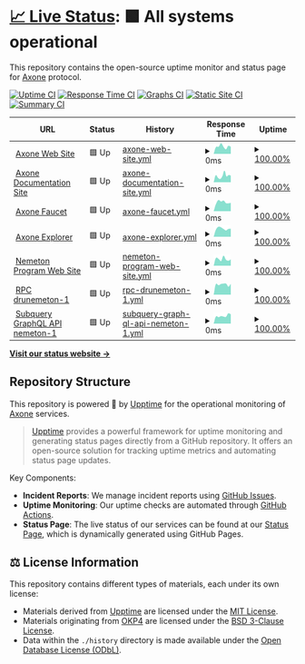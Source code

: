 # [📈 Live Status](https://status.axone.xyz): <!--live status--> **🟩 All systems operational**

This repository contains the open-source uptime monitor and status page for [Axone](https://axone.xyz) protocol.

[![Uptime CI](https://github.com/axone-protocol/status/workflows/Uptime%20CI/badge.svg)](https://github.com/axone-protocol/status/actions?query=workflow%3A%22Uptime+CI%22)
[![Response Time CI](https://github.com/axone-protocol/status/workflows/Response%20Time%20CI/badge.svg)](https://github.com/axone-protocol/status/actions?query=workflow%3A%22Response+Time+CI%22)
[![Graphs CI](https://github.com/axone-protocol/status/workflows/Graphs%20CI/badge.svg)](https://github.com/axone-protocol/status/actions?query=workflow%3A%22Graphs+CI%22)
[![Static Site CI](https://github.com/axone-protocol/status/workflows/Static%20Site%20CI/badge.svg)](https://github.com/axone-protocol/status/actions?query=workflow%3A%22Static+Site+CI%22)
[![Summary CI](https://github.com/axone-protocol/status/workflows/Summary%20CI/badge.svg)](https://github.com/axone-protocol/status/actions?query=workflow%3A%22Summary+CI%22)

<!--start: status pages-->
<!-- This summary is generated by Upptime (https://github.com/upptime/upptime) -->
<!-- Do not edit this manually, your changes will be overwritten -->
<!-- prettier-ignore -->
| URL | Status | History | Response Time | Uptime |
| --- | ------ | ------- | ------------- | ------ |
| <img alt="" src="https://icons.duckduckgo.com/ip3/axone.xyz.ico" height="13"> [Axone Web Site](https://axone.xyz) | 🟩 Up | [axone-web-site.yml](https://github.com/axone-protocol/status/commits/HEAD/history/axone-web-site.yml) | <details><summary><img alt="Response time graph" src="./graphs/axone-web-site/response-time-week.png" height="20"> 0ms</summary><br><a href="https://status.axone.xyz/history/axone-web-site"><img alt="Response time 0" src="https://img.shields.io/endpoint?url=https%3A%2F%2Fraw.githubusercontent.com%2Faxone-protocol%2Fstatus%2FHEAD%2Fapi%2Faxone-web-site%2Fresponse-time.json"></a><br><a href="https://status.axone.xyz/history/axone-web-site"><img alt="24-hour response time 0" src="https://img.shields.io/endpoint?url=https%3A%2F%2Fraw.githubusercontent.com%2Faxone-protocol%2Fstatus%2FHEAD%2Fapi%2Faxone-web-site%2Fresponse-time-day.json"></a><br><a href="https://status.axone.xyz/history/axone-web-site"><img alt="7-day response time 0" src="https://img.shields.io/endpoint?url=https%3A%2F%2Fraw.githubusercontent.com%2Faxone-protocol%2Fstatus%2FHEAD%2Fapi%2Faxone-web-site%2Fresponse-time-week.json"></a><br><a href="https://status.axone.xyz/history/axone-web-site"><img alt="30-day response time 0" src="https://img.shields.io/endpoint?url=https%3A%2F%2Fraw.githubusercontent.com%2Faxone-protocol%2Fstatus%2FHEAD%2Fapi%2Faxone-web-site%2Fresponse-time-month.json"></a><br><a href="https://status.axone.xyz/history/axone-web-site"><img alt="1-year response time 0" src="https://img.shields.io/endpoint?url=https%3A%2F%2Fraw.githubusercontent.com%2Faxone-protocol%2Fstatus%2FHEAD%2Fapi%2Faxone-web-site%2Fresponse-time-year.json"></a></details> | <details><summary><a href="https://status.axone.xyz/history/axone-web-site">100.00%</a></summary><a href="https://status.axone.xyz/history/axone-web-site"><img alt="All-time uptime 100.00%" src="https://img.shields.io/endpoint?url=https%3A%2F%2Fraw.githubusercontent.com%2Faxone-protocol%2Fstatus%2FHEAD%2Fapi%2Faxone-web-site%2Fuptime.json"></a><br><a href="https://status.axone.xyz/history/axone-web-site"><img alt="24-hour uptime 100.00%" src="https://img.shields.io/endpoint?url=https%3A%2F%2Fraw.githubusercontent.com%2Faxone-protocol%2Fstatus%2FHEAD%2Fapi%2Faxone-web-site%2Fuptime-day.json"></a><br><a href="https://status.axone.xyz/history/axone-web-site"><img alt="7-day uptime 100.00%" src="https://img.shields.io/endpoint?url=https%3A%2F%2Fraw.githubusercontent.com%2Faxone-protocol%2Fstatus%2FHEAD%2Fapi%2Faxone-web-site%2Fuptime-week.json"></a><br><a href="https://status.axone.xyz/history/axone-web-site"><img alt="30-day uptime 100.00%" src="https://img.shields.io/endpoint?url=https%3A%2F%2Fraw.githubusercontent.com%2Faxone-protocol%2Fstatus%2FHEAD%2Fapi%2Faxone-web-site%2Fuptime-month.json"></a><br><a href="https://status.axone.xyz/history/axone-web-site"><img alt="1-year uptime 100.00%" src="https://img.shields.io/endpoint?url=https%3A%2F%2Fraw.githubusercontent.com%2Faxone-protocol%2Fstatus%2FHEAD%2Fapi%2Faxone-web-site%2Fuptime-year.json"></a></details>
| <img alt="" src="https://icons.duckduckgo.com/ip3/docs.axone.xyz.ico" height="13"> [Axone Documentation Site](https://docs.axone.xyz) | 🟩 Up | [axone-documentation-site.yml](https://github.com/axone-protocol/status/commits/HEAD/history/axone-documentation-site.yml) | <details><summary><img alt="Response time graph" src="./graphs/axone-documentation-site/response-time-week.png" height="20"> 0ms</summary><br><a href="https://status.axone.xyz/history/axone-documentation-site"><img alt="Response time 0" src="https://img.shields.io/endpoint?url=https%3A%2F%2Fraw.githubusercontent.com%2Faxone-protocol%2Fstatus%2FHEAD%2Fapi%2Faxone-documentation-site%2Fresponse-time.json"></a><br><a href="https://status.axone.xyz/history/axone-documentation-site"><img alt="24-hour response time 0" src="https://img.shields.io/endpoint?url=https%3A%2F%2Fraw.githubusercontent.com%2Faxone-protocol%2Fstatus%2FHEAD%2Fapi%2Faxone-documentation-site%2Fresponse-time-day.json"></a><br><a href="https://status.axone.xyz/history/axone-documentation-site"><img alt="7-day response time 0" src="https://img.shields.io/endpoint?url=https%3A%2F%2Fraw.githubusercontent.com%2Faxone-protocol%2Fstatus%2FHEAD%2Fapi%2Faxone-documentation-site%2Fresponse-time-week.json"></a><br><a href="https://status.axone.xyz/history/axone-documentation-site"><img alt="30-day response time 0" src="https://img.shields.io/endpoint?url=https%3A%2F%2Fraw.githubusercontent.com%2Faxone-protocol%2Fstatus%2FHEAD%2Fapi%2Faxone-documentation-site%2Fresponse-time-month.json"></a><br><a href="https://status.axone.xyz/history/axone-documentation-site"><img alt="1-year response time 0" src="https://img.shields.io/endpoint?url=https%3A%2F%2Fraw.githubusercontent.com%2Faxone-protocol%2Fstatus%2FHEAD%2Fapi%2Faxone-documentation-site%2Fresponse-time-year.json"></a></details> | <details><summary><a href="https://status.axone.xyz/history/axone-documentation-site">100.00%</a></summary><a href="https://status.axone.xyz/history/axone-documentation-site"><img alt="All-time uptime 100.00%" src="https://img.shields.io/endpoint?url=https%3A%2F%2Fraw.githubusercontent.com%2Faxone-protocol%2Fstatus%2FHEAD%2Fapi%2Faxone-documentation-site%2Fuptime.json"></a><br><a href="https://status.axone.xyz/history/axone-documentation-site"><img alt="24-hour uptime 100.00%" src="https://img.shields.io/endpoint?url=https%3A%2F%2Fraw.githubusercontent.com%2Faxone-protocol%2Fstatus%2FHEAD%2Fapi%2Faxone-documentation-site%2Fuptime-day.json"></a><br><a href="https://status.axone.xyz/history/axone-documentation-site"><img alt="7-day uptime 100.00%" src="https://img.shields.io/endpoint?url=https%3A%2F%2Fraw.githubusercontent.com%2Faxone-protocol%2Fstatus%2FHEAD%2Fapi%2Faxone-documentation-site%2Fuptime-week.json"></a><br><a href="https://status.axone.xyz/history/axone-documentation-site"><img alt="30-day uptime 100.00%" src="https://img.shields.io/endpoint?url=https%3A%2F%2Fraw.githubusercontent.com%2Faxone-protocol%2Fstatus%2FHEAD%2Fapi%2Faxone-documentation-site%2Fuptime-month.json"></a><br><a href="https://status.axone.xyz/history/axone-documentation-site"><img alt="1-year uptime 100.00%" src="https://img.shields.io/endpoint?url=https%3A%2F%2Fraw.githubusercontent.com%2Faxone-protocol%2Fstatus%2FHEAD%2Fapi%2Faxone-documentation-site%2Fuptime-year.json"></a></details>
| <img alt="" src="https://icons.duckduckgo.com/ip3/faucet.okp4.network.ico" height="13"> [Axone Faucet](https://faucet.okp4.network) | 🟩 Up | [axone-faucet.yml](https://github.com/axone-protocol/status/commits/HEAD/history/axone-faucet.yml) | <details><summary><img alt="Response time graph" src="./graphs/axone-faucet/response-time-week.png" height="20"> 0ms</summary><br><a href="https://status.axone.xyz/history/axone-faucet"><img alt="Response time 0" src="https://img.shields.io/endpoint?url=https%3A%2F%2Fraw.githubusercontent.com%2Faxone-protocol%2Fstatus%2FHEAD%2Fapi%2Faxone-faucet%2Fresponse-time.json"></a><br><a href="https://status.axone.xyz/history/axone-faucet"><img alt="24-hour response time 0" src="https://img.shields.io/endpoint?url=https%3A%2F%2Fraw.githubusercontent.com%2Faxone-protocol%2Fstatus%2FHEAD%2Fapi%2Faxone-faucet%2Fresponse-time-day.json"></a><br><a href="https://status.axone.xyz/history/axone-faucet"><img alt="7-day response time 0" src="https://img.shields.io/endpoint?url=https%3A%2F%2Fraw.githubusercontent.com%2Faxone-protocol%2Fstatus%2FHEAD%2Fapi%2Faxone-faucet%2Fresponse-time-week.json"></a><br><a href="https://status.axone.xyz/history/axone-faucet"><img alt="30-day response time 0" src="https://img.shields.io/endpoint?url=https%3A%2F%2Fraw.githubusercontent.com%2Faxone-protocol%2Fstatus%2FHEAD%2Fapi%2Faxone-faucet%2Fresponse-time-month.json"></a><br><a href="https://status.axone.xyz/history/axone-faucet"><img alt="1-year response time 0" src="https://img.shields.io/endpoint?url=https%3A%2F%2Fraw.githubusercontent.com%2Faxone-protocol%2Fstatus%2FHEAD%2Fapi%2Faxone-faucet%2Fresponse-time-year.json"></a></details> | <details><summary><a href="https://status.axone.xyz/history/axone-faucet">100.00%</a></summary><a href="https://status.axone.xyz/history/axone-faucet"><img alt="All-time uptime 100.00%" src="https://img.shields.io/endpoint?url=https%3A%2F%2Fraw.githubusercontent.com%2Faxone-protocol%2Fstatus%2FHEAD%2Fapi%2Faxone-faucet%2Fuptime.json"></a><br><a href="https://status.axone.xyz/history/axone-faucet"><img alt="24-hour uptime 100.00%" src="https://img.shields.io/endpoint?url=https%3A%2F%2Fraw.githubusercontent.com%2Faxone-protocol%2Fstatus%2FHEAD%2Fapi%2Faxone-faucet%2Fuptime-day.json"></a><br><a href="https://status.axone.xyz/history/axone-faucet"><img alt="7-day uptime 100.00%" src="https://img.shields.io/endpoint?url=https%3A%2F%2Fraw.githubusercontent.com%2Faxone-protocol%2Fstatus%2FHEAD%2Fapi%2Faxone-faucet%2Fuptime-week.json"></a><br><a href="https://status.axone.xyz/history/axone-faucet"><img alt="30-day uptime 100.00%" src="https://img.shields.io/endpoint?url=https%3A%2F%2Fraw.githubusercontent.com%2Faxone-protocol%2Fstatus%2FHEAD%2Fapi%2Faxone-faucet%2Fuptime-month.json"></a><br><a href="https://status.axone.xyz/history/axone-faucet"><img alt="1-year uptime 100.00%" src="https://img.shields.io/endpoint?url=https%3A%2F%2Fraw.githubusercontent.com%2Faxone-protocol%2Fstatus%2FHEAD%2Fapi%2Faxone-faucet%2Fuptime-year.json"></a></details>
| <img alt="" src="https://icons.duckduckgo.com/ip3/explore.okp4.network.ico" height="13"> [Axone Explorer](https://explore.okp4.network) | 🟩 Up | [axone-explorer.yml](https://github.com/axone-protocol/status/commits/HEAD/history/axone-explorer.yml) | <details><summary><img alt="Response time graph" src="./graphs/axone-explorer/response-time-week.png" height="20"> 0ms</summary><br><a href="https://status.axone.xyz/history/axone-explorer"><img alt="Response time 0" src="https://img.shields.io/endpoint?url=https%3A%2F%2Fraw.githubusercontent.com%2Faxone-protocol%2Fstatus%2FHEAD%2Fapi%2Faxone-explorer%2Fresponse-time.json"></a><br><a href="https://status.axone.xyz/history/axone-explorer"><img alt="24-hour response time 0" src="https://img.shields.io/endpoint?url=https%3A%2F%2Fraw.githubusercontent.com%2Faxone-protocol%2Fstatus%2FHEAD%2Fapi%2Faxone-explorer%2Fresponse-time-day.json"></a><br><a href="https://status.axone.xyz/history/axone-explorer"><img alt="7-day response time 0" src="https://img.shields.io/endpoint?url=https%3A%2F%2Fraw.githubusercontent.com%2Faxone-protocol%2Fstatus%2FHEAD%2Fapi%2Faxone-explorer%2Fresponse-time-week.json"></a><br><a href="https://status.axone.xyz/history/axone-explorer"><img alt="30-day response time 0" src="https://img.shields.io/endpoint?url=https%3A%2F%2Fraw.githubusercontent.com%2Faxone-protocol%2Fstatus%2FHEAD%2Fapi%2Faxone-explorer%2Fresponse-time-month.json"></a><br><a href="https://status.axone.xyz/history/axone-explorer"><img alt="1-year response time 0" src="https://img.shields.io/endpoint?url=https%3A%2F%2Fraw.githubusercontent.com%2Faxone-protocol%2Fstatus%2FHEAD%2Fapi%2Faxone-explorer%2Fresponse-time-year.json"></a></details> | <details><summary><a href="https://status.axone.xyz/history/axone-explorer">100.00%</a></summary><a href="https://status.axone.xyz/history/axone-explorer"><img alt="All-time uptime 100.00%" src="https://img.shields.io/endpoint?url=https%3A%2F%2Fraw.githubusercontent.com%2Faxone-protocol%2Fstatus%2FHEAD%2Fapi%2Faxone-explorer%2Fuptime.json"></a><br><a href="https://status.axone.xyz/history/axone-explorer"><img alt="24-hour uptime 100.00%" src="https://img.shields.io/endpoint?url=https%3A%2F%2Fraw.githubusercontent.com%2Faxone-protocol%2Fstatus%2FHEAD%2Fapi%2Faxone-explorer%2Fuptime-day.json"></a><br><a href="https://status.axone.xyz/history/axone-explorer"><img alt="7-day uptime 100.00%" src="https://img.shields.io/endpoint?url=https%3A%2F%2Fraw.githubusercontent.com%2Faxone-protocol%2Fstatus%2FHEAD%2Fapi%2Faxone-explorer%2Fuptime-week.json"></a><br><a href="https://status.axone.xyz/history/axone-explorer"><img alt="30-day uptime 100.00%" src="https://img.shields.io/endpoint?url=https%3A%2F%2Fraw.githubusercontent.com%2Faxone-protocol%2Fstatus%2FHEAD%2Fapi%2Faxone-explorer%2Fuptime-month.json"></a><br><a href="https://status.axone.xyz/history/axone-explorer"><img alt="1-year uptime 100.00%" src="https://img.shields.io/endpoint?url=https%3A%2F%2Fraw.githubusercontent.com%2Faxone-protocol%2Fstatus%2FHEAD%2Fapi%2Faxone-explorer%2Fuptime-year.json"></a></details>
| <img alt="" src="https://icons.duckduckgo.com/ip3/nemeton.okp4.network.ico" height="13"> [Nemeton Program Web Site](https://nemeton.okp4.network) | 🟩 Up | [nemeton-program-web-site.yml](https://github.com/axone-protocol/status/commits/HEAD/history/nemeton-program-web-site.yml) | <details><summary><img alt="Response time graph" src="./graphs/nemeton-program-web-site/response-time-week.png" height="20"> 0ms</summary><br><a href="https://status.axone.xyz/history/nemeton-program-web-site"><img alt="Response time 990" src="https://img.shields.io/endpoint?url=https%3A%2F%2Fraw.githubusercontent.com%2Faxone-protocol%2Fstatus%2FHEAD%2Fapi%2Fnemeton-program-web-site%2Fresponse-time.json"></a><br><a href="https://status.axone.xyz/history/nemeton-program-web-site"><img alt="24-hour response time 0" src="https://img.shields.io/endpoint?url=https%3A%2F%2Fraw.githubusercontent.com%2Faxone-protocol%2Fstatus%2FHEAD%2Fapi%2Fnemeton-program-web-site%2Fresponse-time-day.json"></a><br><a href="https://status.axone.xyz/history/nemeton-program-web-site"><img alt="7-day response time 0" src="https://img.shields.io/endpoint?url=https%3A%2F%2Fraw.githubusercontent.com%2Faxone-protocol%2Fstatus%2FHEAD%2Fapi%2Fnemeton-program-web-site%2Fresponse-time-week.json"></a><br><a href="https://status.axone.xyz/history/nemeton-program-web-site"><img alt="30-day response time 0" src="https://img.shields.io/endpoint?url=https%3A%2F%2Fraw.githubusercontent.com%2Faxone-protocol%2Fstatus%2FHEAD%2Fapi%2Fnemeton-program-web-site%2Fresponse-time-month.json"></a><br><a href="https://status.axone.xyz/history/nemeton-program-web-site"><img alt="1-year response time 990" src="https://img.shields.io/endpoint?url=https%3A%2F%2Fraw.githubusercontent.com%2Faxone-protocol%2Fstatus%2FHEAD%2Fapi%2Fnemeton-program-web-site%2Fresponse-time-year.json"></a></details> | <details><summary><a href="https://status.axone.xyz/history/nemeton-program-web-site">100.00%</a></summary><a href="https://status.axone.xyz/history/nemeton-program-web-site"><img alt="All-time uptime 99.15%" src="https://img.shields.io/endpoint?url=https%3A%2F%2Fraw.githubusercontent.com%2Faxone-protocol%2Fstatus%2FHEAD%2Fapi%2Fnemeton-program-web-site%2Fuptime.json"></a><br><a href="https://status.axone.xyz/history/nemeton-program-web-site"><img alt="24-hour uptime 100.00%" src="https://img.shields.io/endpoint?url=https%3A%2F%2Fraw.githubusercontent.com%2Faxone-protocol%2Fstatus%2FHEAD%2Fapi%2Fnemeton-program-web-site%2Fuptime-day.json"></a><br><a href="https://status.axone.xyz/history/nemeton-program-web-site"><img alt="7-day uptime 100.00%" src="https://img.shields.io/endpoint?url=https%3A%2F%2Fraw.githubusercontent.com%2Faxone-protocol%2Fstatus%2FHEAD%2Fapi%2Fnemeton-program-web-site%2Fuptime-week.json"></a><br><a href="https://status.axone.xyz/history/nemeton-program-web-site"><img alt="30-day uptime 100.00%" src="https://img.shields.io/endpoint?url=https%3A%2F%2Fraw.githubusercontent.com%2Faxone-protocol%2Fstatus%2FHEAD%2Fapi%2Fnemeton-program-web-site%2Fuptime-month.json"></a><br><a href="https://status.axone.xyz/history/nemeton-program-web-site"><img alt="1-year uptime 99.15%" src="https://img.shields.io/endpoint?url=https%3A%2F%2Fraw.githubusercontent.com%2Faxone-protocol%2Fstatus%2FHEAD%2Fapi%2Fnemeton-program-web-site%2Fuptime-year.json"></a></details>
| <img alt="" src="https://icons.duckduckgo.com/ip3/api.drunemeton.okp4.network.ico" height="13"> [RPC drunemeton-1](https://api.drunemeton.okp4.network/cosmos/base/tendermint/v1beta1/blocks/latest) | 🟩 Up | [rpc-drunemeton-1.yml](https://github.com/axone-protocol/status/commits/HEAD/history/rpc-drunemeton-1.yml) | <details><summary><img alt="Response time graph" src="./graphs/rpc-drunemeton-1/response-time-week.png" height="20"> 0ms</summary><br><a href="https://status.axone.xyz/history/rpc-drunemeton-1"><img alt="Response time 0" src="https://img.shields.io/endpoint?url=https%3A%2F%2Fraw.githubusercontent.com%2Faxone-protocol%2Fstatus%2FHEAD%2Fapi%2Frpc-drunemeton-1%2Fresponse-time.json"></a><br><a href="https://status.axone.xyz/history/rpc-drunemeton-1"><img alt="24-hour response time 0" src="https://img.shields.io/endpoint?url=https%3A%2F%2Fraw.githubusercontent.com%2Faxone-protocol%2Fstatus%2FHEAD%2Fapi%2Frpc-drunemeton-1%2Fresponse-time-day.json"></a><br><a href="https://status.axone.xyz/history/rpc-drunemeton-1"><img alt="7-day response time 0" src="https://img.shields.io/endpoint?url=https%3A%2F%2Fraw.githubusercontent.com%2Faxone-protocol%2Fstatus%2FHEAD%2Fapi%2Frpc-drunemeton-1%2Fresponse-time-week.json"></a><br><a href="https://status.axone.xyz/history/rpc-drunemeton-1"><img alt="30-day response time 0" src="https://img.shields.io/endpoint?url=https%3A%2F%2Fraw.githubusercontent.com%2Faxone-protocol%2Fstatus%2FHEAD%2Fapi%2Frpc-drunemeton-1%2Fresponse-time-month.json"></a><br><a href="https://status.axone.xyz/history/rpc-drunemeton-1"><img alt="1-year response time 0" src="https://img.shields.io/endpoint?url=https%3A%2F%2Fraw.githubusercontent.com%2Faxone-protocol%2Fstatus%2FHEAD%2Fapi%2Frpc-drunemeton-1%2Fresponse-time-year.json"></a></details> | <details><summary><a href="https://status.axone.xyz/history/rpc-drunemeton-1">100.00%</a></summary><a href="https://status.axone.xyz/history/rpc-drunemeton-1"><img alt="All-time uptime 100.00%" src="https://img.shields.io/endpoint?url=https%3A%2F%2Fraw.githubusercontent.com%2Faxone-protocol%2Fstatus%2FHEAD%2Fapi%2Frpc-drunemeton-1%2Fuptime.json"></a><br><a href="https://status.axone.xyz/history/rpc-drunemeton-1"><img alt="24-hour uptime 100.00%" src="https://img.shields.io/endpoint?url=https%3A%2F%2Fraw.githubusercontent.com%2Faxone-protocol%2Fstatus%2FHEAD%2Fapi%2Frpc-drunemeton-1%2Fuptime-day.json"></a><br><a href="https://status.axone.xyz/history/rpc-drunemeton-1"><img alt="7-day uptime 100.00%" src="https://img.shields.io/endpoint?url=https%3A%2F%2Fraw.githubusercontent.com%2Faxone-protocol%2Fstatus%2FHEAD%2Fapi%2Frpc-drunemeton-1%2Fuptime-week.json"></a><br><a href="https://status.axone.xyz/history/rpc-drunemeton-1"><img alt="30-day uptime 100.00%" src="https://img.shields.io/endpoint?url=https%3A%2F%2Fraw.githubusercontent.com%2Faxone-protocol%2Fstatus%2FHEAD%2Fapi%2Frpc-drunemeton-1%2Fuptime-month.json"></a><br><a href="https://status.axone.xyz/history/rpc-drunemeton-1"><img alt="1-year uptime 100.00%" src="https://img.shields.io/endpoint?url=https%3A%2F%2Fraw.githubusercontent.com%2Faxone-protocol%2Fstatus%2FHEAD%2Fapi%2Frpc-drunemeton-1%2Fuptime-year.json"></a></details>
| <img alt="" src="https://icons.duckduckgo.com/ip3/api.subquery.network.ico" height="13"> [Subquery GraphQL API nemeton-1](https://api.subquery.network/sq/okp4/nemeton-1) | 🟩 Up | [subquery-graph-ql-api-nemeton-1.yml](https://github.com/axone-protocol/status/commits/HEAD/history/subquery-graph-ql-api-nemeton-1.yml) | <details><summary><img alt="Response time graph" src="./graphs/subquery-graph-ql-api-nemeton-1/response-time-week.png" height="20"> 0ms</summary><br><a href="https://status.axone.xyz/history/subquery-graph-ql-api-nemeton-1"><img alt="Response time 0" src="https://img.shields.io/endpoint?url=https%3A%2F%2Fraw.githubusercontent.com%2Faxone-protocol%2Fstatus%2FHEAD%2Fapi%2Fsubquery-graph-ql-api-nemeton-1%2Fresponse-time.json"></a><br><a href="https://status.axone.xyz/history/subquery-graph-ql-api-nemeton-1"><img alt="24-hour response time 0" src="https://img.shields.io/endpoint?url=https%3A%2F%2Fraw.githubusercontent.com%2Faxone-protocol%2Fstatus%2FHEAD%2Fapi%2Fsubquery-graph-ql-api-nemeton-1%2Fresponse-time-day.json"></a><br><a href="https://status.axone.xyz/history/subquery-graph-ql-api-nemeton-1"><img alt="7-day response time 0" src="https://img.shields.io/endpoint?url=https%3A%2F%2Fraw.githubusercontent.com%2Faxone-protocol%2Fstatus%2FHEAD%2Fapi%2Fsubquery-graph-ql-api-nemeton-1%2Fresponse-time-week.json"></a><br><a href="https://status.axone.xyz/history/subquery-graph-ql-api-nemeton-1"><img alt="30-day response time 0" src="https://img.shields.io/endpoint?url=https%3A%2F%2Fraw.githubusercontent.com%2Faxone-protocol%2Fstatus%2FHEAD%2Fapi%2Fsubquery-graph-ql-api-nemeton-1%2Fresponse-time-month.json"></a><br><a href="https://status.axone.xyz/history/subquery-graph-ql-api-nemeton-1"><img alt="1-year response time 0" src="https://img.shields.io/endpoint?url=https%3A%2F%2Fraw.githubusercontent.com%2Faxone-protocol%2Fstatus%2FHEAD%2Fapi%2Fsubquery-graph-ql-api-nemeton-1%2Fresponse-time-year.json"></a></details> | <details><summary><a href="https://status.axone.xyz/history/subquery-graph-ql-api-nemeton-1">100.00%</a></summary><a href="https://status.axone.xyz/history/subquery-graph-ql-api-nemeton-1"><img alt="All-time uptime 100.00%" src="https://img.shields.io/endpoint?url=https%3A%2F%2Fraw.githubusercontent.com%2Faxone-protocol%2Fstatus%2FHEAD%2Fapi%2Fsubquery-graph-ql-api-nemeton-1%2Fuptime.json"></a><br><a href="https://status.axone.xyz/history/subquery-graph-ql-api-nemeton-1"><img alt="24-hour uptime 100.00%" src="https://img.shields.io/endpoint?url=https%3A%2F%2Fraw.githubusercontent.com%2Faxone-protocol%2Fstatus%2FHEAD%2Fapi%2Fsubquery-graph-ql-api-nemeton-1%2Fuptime-day.json"></a><br><a href="https://status.axone.xyz/history/subquery-graph-ql-api-nemeton-1"><img alt="7-day uptime 100.00%" src="https://img.shields.io/endpoint?url=https%3A%2F%2Fraw.githubusercontent.com%2Faxone-protocol%2Fstatus%2FHEAD%2Fapi%2Fsubquery-graph-ql-api-nemeton-1%2Fuptime-week.json"></a><br><a href="https://status.axone.xyz/history/subquery-graph-ql-api-nemeton-1"><img alt="30-day uptime 100.00%" src="https://img.shields.io/endpoint?url=https%3A%2F%2Fraw.githubusercontent.com%2Faxone-protocol%2Fstatus%2FHEAD%2Fapi%2Fsubquery-graph-ql-api-nemeton-1%2Fuptime-month.json"></a><br><a href="https://status.axone.xyz/history/subquery-graph-ql-api-nemeton-1"><img alt="1-year uptime 100.00%" src="https://img.shields.io/endpoint?url=https%3A%2F%2Fraw.githubusercontent.com%2Faxone-protocol%2Fstatus%2FHEAD%2Fapi%2Fsubquery-graph-ql-api-nemeton-1%2Fuptime-year.json"></a></details>

<!--end: status pages-->

[**Visit our status website →**](https://status.axone.xyz)

## Repository Structure

This repository is powered 💪 by [Upptime](https://github.com/upptime/upptime) for the operational monitoring of [Axone](https://axone.xyz) services.

> [Upptime](https://upptime.js.org) provides a powerful framework for uptime monitoring and generating status pages directly from a GitHub repository. It offers an open-source solution for tracking uptime metrics and automating status page updates.

Key Components:

- **Incident Reports**: We manage incident reports using [GitHub Issues](https://github.com/axone-protocol/status/issues).
- **Uptime Monitoring**: Our uptime checks are automated through [GitHub Actions](https://github.com/axone-protocol/status/actions).
- **Status Page**: The live status of our services can be found at our [Status Page](https://status.axone.xyz), which is dynamically generated using GitHub Pages.

## ⚖️ License Information

This repository contains different types of materials, each under its own license:

- Materials derived from [Upptime](https://github.com/upptime/upptime) are licensed under the [MIT License](./LICENSE-UPPTIME).
- Materials originating from [OKP4](https://okp4.network) are licensed under the [BSD 3-Clause License](./LICENSE).
- Data within the `./history` directory is made available under the [Open Database License (ODbL)](./LICENSE-DATA).
